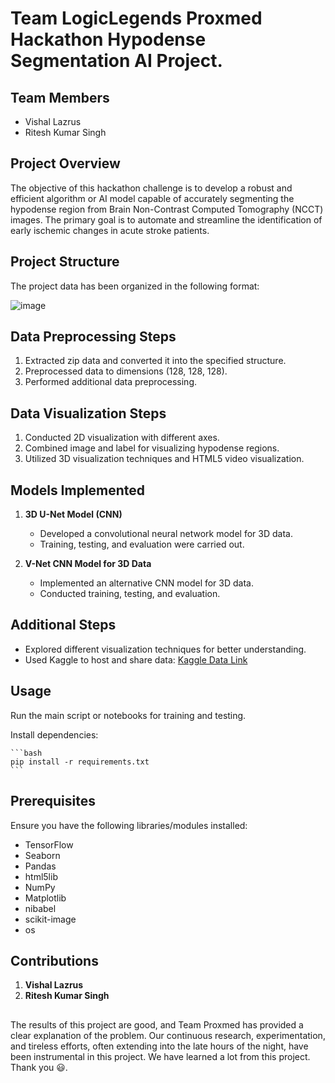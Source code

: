 # Team LogicLegends Proxmed Hackathon Hypodense Segmentation AI Project.


## Team Members
- Vishal Lazrus
- Ritesh Kumar Singh

## Project Overview
The objective of this hackathon challenge is to develop a robust and efficient algorithm or AI model capable of accurately segmenting the hypodense region from Brain Non-Contrast Computed Tomography (NCCT) images. The primary goal is to automate and streamline the identification of early ischemic changes in acute stroke patients.

## Project Structure
The project data has been organized in the following format:

![image](https://github.com/vishal815/Team-LogicLegends-Proxmed-Hackathon-Hypodense-Segmentation-AI-Project-/assets/83393190/8c6c7856-5071-4b3b-99db-7771fa2e05ea)

## Data Preprocessing Steps
1. Extracted zip data and converted it into the specified structure.
2. Preprocessed data to dimensions (128, 128, 128).
3. Performed additional data preprocessing.

## Data Visualization Steps
1. Conducted 2D visualization with different axes.
2. Combined image and label for visualizing hypodense regions.
3. Utilized 3D visualization techniques and HTML5 video visualization.

## Models Implemented
1. **3D U-Net Model (CNN)**
   - Developed a convolutional neural network model for 3D data.
   - Training, testing, and evaluation were carried out.

2. **V-Net CNN Model for 3D Data**
   - Implemented an alternative CNN model for 3D data.
   - Conducted training, testing, and evaluation.

## Additional Steps
- Explored different visualization techniques for better understanding.
- Used Kaggle to host and share data: [Kaggle Data Link](https://www.kaggle.com/datasets/vishallazrus/filtaer-data)

## Usage

Run the main script or notebooks for training and testing.

Install dependencies:

    ```bash
    pip install -r requirements.txt
    ```

## Prerequisites
Ensure you have the following libraries/modules installed:

- TensorFlow
- Seaborn
- Pandas
- html5lib
- NumPy
- Matplotlib
- nibabel
- scikit-image
- os


## Contributions
1. **Vishal Lazrus**
2. **Ritesh Kumar Singh**

## 
The results of this project are good, and Team Proxmed has provided a clear explanation of the problem. Our continuous research, experimentation, and tireless efforts, often extending into the late hours of the night, have been instrumental in this project. We have learned a lot from this project. Thank you 😃.

